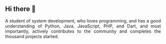## Hi there 👋
<p align="justify">A student of system development, who loves programming, and has a good understanding
of Python, Java, JavaScript, PHP, and Dart, and most importantly, actively contributes
to the community and completes the thousand projects started.</p>
